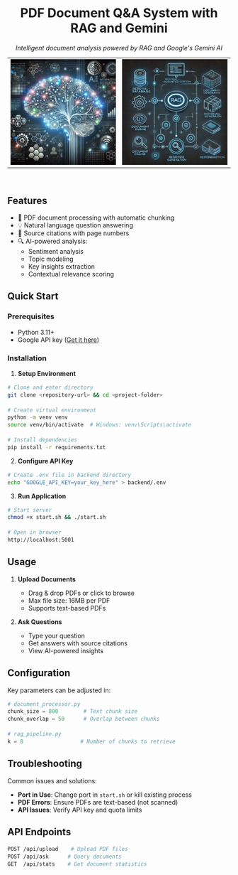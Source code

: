 <h1 align="center">PDF Document Q&A System with RAG and Gemini</h1>
<p align="center">
  <em>Intelligent document analysis powered by RAG and Google's Gemini AI</em>
</p>

<table>
  <tr>
    <td width="50%">
      <img src="assets/AI_1.png" alt="System Screenshot 1" width="100%"/>
    </td>
    <td width="50%">
      <img src="assets/AI_2.png" alt="System Screenshot 2" width="100%"/>
    </td>
  </tr>
</table>

<br/>

## Features

- 📄 PDF document processing with automatic chunking
- 💡 Natural language question answering
- 🎯 Source citations with page numbers
- 🔍 AI-powered analysis:
  - Sentiment analysis
  - Topic modeling
  - Key insights extraction
  - Contextual relevance scoring

## Quick Start

### Prerequisites
- Python 3.11+
- Google API key ([Get it here](https://makersuite.google.com/app/apikey))

### Installation

1. **Setup Environment**
```bash
# Clone and enter directory
git clone <repository-url> && cd <project-folder>

# Create virtual environment
python -m venv venv
source venv/bin/activate  # Windows: venv\Scripts\activate

# Install dependencies
pip install -r requirements.txt
```

2. **Configure API Key**
```bash
# Create .env file in backend directory
echo "GOOGLE_API_KEY=your_key_here" > backend/.env
```

3. **Run Application**
```bash
# Start server
chmod +x start.sh && ./start.sh

# Open in browser
http://localhost:5001
```

## Usage

1. **Upload Documents**
   - Drag & drop PDFs or click to browse
   - Max file size: 16MB per PDF
   - Supports text-based PDFs

2. **Ask Questions**
   - Type your question
   - Get answers with source citations
   - View AI-powered insights

## Configuration

Key parameters can be adjusted in:

```python
# document_processor.py
chunk_size = 800        # Text chunk size
chunk_overlap = 50      # Overlap between chunks

# rag_pipeline.py
k = 8                  # Number of chunks to retrieve
```

## Troubleshooting

Common issues and solutions:

- **Port in Use**: Change port in `start.sh` or kill existing process
- **PDF Errors**: Ensure PDFs are text-based (not scanned)
- **API Issues**: Verify API key and quota limits

## API Endpoints

```bash
POST /api/upload    # Upload PDF files
POST /api/ask      # Query documents
GET  /api/stats    # Get document statistics
```